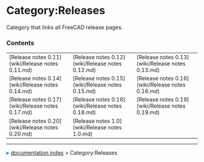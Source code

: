 # Category:Releases
Category that links all FreeCAD release pages.

### Contents

|     |     |     |
| --- | --- | --- |
| [Release notes 0.11](wiki/Release notes 0.11.md) | [Release notes 0.12](wiki/Release notes 0.12.md) | [Release notes 0.13](wiki/Release notes 0.13.md) |
| [Release notes 0.14](wiki/Release notes 0.14.md) | [Release notes 0.15](wiki/Release notes 0.15.md) | [Release notes 0.16](wiki/Release notes 0.16.md) |
| [Release notes 0.17](wiki/Release notes 0.17.md) | [Release notes 0.18](wiki/Release notes 0.18.md) | [Release notes 0.19](wiki/Release notes 0.19.md) |
| [Release notes 0.20](wiki/Release notes 0.20.md) | [Release notes 1.0](wiki/Release notes 1.0.md) |



---
![](images/Right_arrow.png) [documentation index](../README.md) > Category:Releases
